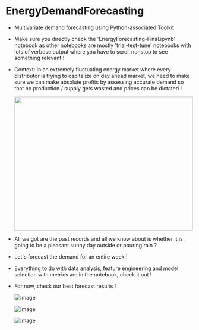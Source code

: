 # EnergyDemandForecasting
- Multivariate demand forecasting using Python-associated Toolkit
- Make sure you directly check the 'EnergyForecasting-Final.ipynb' notebook as other notebooks are mostly 'trial-test-tune' notebooks with lots of verbose output where you     have to scroll nonstop to see something relevant !
- Context: In an extremely fluctuating energy market where every distributor is trying to capitalize on day ahead market, we need to make sure we can make absolute profits by assessing accurate demand so that no production / supply gets wasted and prices can be dictated !
  
  <img src="https://github.com/Lunatico97/EnergyDemandForecasting/assets/60886553/46d6ded0-2eda-4302-8b5d-72dfaa1e5783"           width="480px" height = "360px" />

- All we got are the past records and all we know about is whether it is going to be a pleasant sunny day outside or pouring rain ?
- Let's forecast the demand for an entire week !
- Everything to do with data analysis, feature engineering and model selection with metrics are in the notebook, check it out !
- For now, check our best forecast results !
   
  ![image](https://github.com/Lunatico97/EnergyDemandForecasting/assets/60886553/a230505d-28e5-4c64-8199-e240f95d46a2)
  
  ![image](https://github.com/Lunatico97/EnergyDemandForecasting/assets/60886553/ecd3115a-3cb4-4e9e-927b-fdc1b3a94e3f)
  
  ![image](https://github.com/Lunatico97/EnergyDemandForecasting/assets/60886553/beaa73e2-1617-4fba-9b6b-b3aa664c0ed9)


